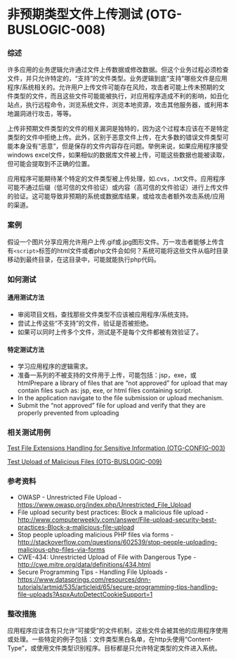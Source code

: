 # 非预期类型文件上传测试 (OTG-BUSLOGIC-008)


### 综述

许多应用的业务逻辑允许通过文件上传数据或修改数据。但这个业务过程必须检查文件，并只允许特定的，“支持”的文件类型。业务逻辑到底“支持”哪些文件是应用程序/系统相关的。允许用户上传文件可能存在风险，攻击者可能上传未预期的文件类型的文件，而且这些文件可能能被执行，对应用程序造成不利的影响，如丑化站点，执行远程命令，浏览系统文件，浏览本地资源，攻击其他服务器，或利用本地漏洞进行攻击，等等。

上传非预期文件类型的文件的相关漏洞是独特的，因为这个过程本应该在不是特定类型的文件中拒绝上传。此外，区别于恶意文件上传，在大多数的错误文件类型可能本身没有“恶意”，但是保存的文件内容存在问题。举例来说，如果应用程序接受windows excel文件，如果相似的数据库文件被上传，可能这些数据也能被读取，但可能会提取到不正确的位置。

应用程序可能期待某个特定的文件类型被上传处理，如.cvs，.txt文件。应用程序可能不通过后缀（低可信的文件验证）或内容（高可信的文件验证）进行上传文件的验证。这可能导致非预期的系统或数据库结果，或给攻击者额外攻击系统/应用的渠道。


### 案例

假设一个图片分享应用允许用户上传.gif或.jpg图形文件。万一攻击者能够上传含有`<script>`标签的html文件或者php文件会如何？系统可能将这些文件从临时目录移动到最终目录，在这目录中，可能就能执行php代码。


### 如何测试

#### 通用测试方法

* 审阅项目文档，查找那些文件类型不应该被应用程序/系统支持。
* 尝试上传这些“不支持”的文件，验证是否被拒绝。
* 如果可以同时上传多个文件，测试是不是每个文件都被有效验证了。


#### 特定测试方法

*	学习应用程序的逻辑需求。
*	准备一系列的不被支持的文件用于上传，可能包括：jsp，exe，或htmlPrepare a library of files that are “not approved” for upload that may contain files such as: jsp, exe, or html files containing script.
*	In the application navigate to the file submission or upload mechanism.
*	Submit the “not approved” file for upload and verify that they are properly prevented from uploading


### 相关测试用例

[ Test File Extensions Handling for Sensitive Information (OTG-CONFIG-003) ](https://www.owasp.org/index.php/Test_File_Extensions_Handling_for_Sensitive_Information_%28OTG-CONFIG-003%29)

[ Test Upload of Malicious Files (OTG-BUSLOGIC-009)](https://www.owasp.org/index.php/Test_Upload_of_Malicious_Files_%28OTG-BUSLOGIC-009%29)


### 参考资料

* OWASP - Unrestricted File Upload - https://www.owasp.org/index.php/Unrestricted_File_Upload
* File upload security best practices: Block a malicious file upload - http://www.computerweekly.com/answer/File-upload-security-best-practices-Block-a-malicious-file-upload
* Stop people uploading malicious PHP files via forms - http://stackoverflow.com/questions/602539/stop-people-uploading-malicious-php-files-via-forms
* CWE-434: Unrestricted Upload of File with Dangerous Type - http://cwe.mitre.org/data/definitions/434.html
* Secure Programming Tips - Handling File Uploads - https://www.datasprings.com/resources/dnn-tutorials/artmid/535/articleid/65/secure-programming-tips-handling-file-uploads?AspxAutoDetectCookieSupport=1


### 整改措施

应用程序应该含有只允许“可接受”的文件机制，这些文件会被其他的应用程序使用或处理。一些特定的例子包括：文件类型黑白名单，在http头使用“Content-Type”，或使用文件类型识别程序。目标都是只允许特定类型的文件进入系统。

